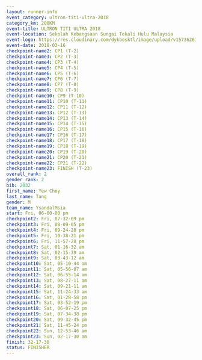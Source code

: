 ```yaml
---
layout: runner-info 
event_category: ultron-titi-ultra-2018 
category_km: 200KM 
event-title: ULTRON TITI ULTRA 2018 
event-location: Sekolah Kebangsaan Sungai Tekali Hulu Malaysia 
event-logo: https://res.cloudinary.com/dykbosktl/image/upload/v1573626154/Logo/titi-ultra-2018_ymeoeo.jpg 
event-date: 2018-03-16 
checkpoint-name2: CP1 (T-2) 
checkpoint-name3: CP2 (T-3) 
checkpoint-name4: CP3 (T-4) 
checkpoint-name5: CP4 (T-5) 
checkpoint-name6: CP5 (T-6) 
checkpoint-name7: CP6 (T-7) 
checkpoint-name8: CP7 (T-8) 
checkpoint-name9: CP8 (T-9) 
checkpoint-name10: CP9 (T-10) 
checkpoint-name11: CP10 (T-11) 
checkpoint-name12: CP11 (T-12) 
checkpoint-name13: CP12 (T-13) 
checkpoint-name14: CP13 (T-14) 
checkpoint-name15: CP14 (T-15) 
checkpoint-name16: CP15 (T-16) 
checkpoint-name17: CP16 (T-17) 
checkpoint-name18: CP17 (T-18) 
checkpoint-name19: CP18 (T-19) 
checkpoint-name20: CP19 (T-20) 
checkpoint-name21: CP20 (T-21) 
checkpoint-name22: CP21 (T-22) 
checkpoint-name23: FINISH (T-23) 
overall_rank: 2
gender_rank: 2
bib: 2032
first_name: Yew Choy
last_name: Tang
gender: M
team_name: YsandalMsia
start: Fri, 06-00-00 pm
checkpoint2: Fri, 07-32-09 pm
checkpoint3: Fri, 08-09-05 pm
checkpoint4: Fri, 09-24-28 pm
checkpoint5: Fri, 10-38-21 pm
checkpoint6: Fri, 11-57-28 pm
checkpoint7: Sat, 01-16-32 am
checkpoint8: Sat, 02-15-39 am
checkpoint9: Sat, 03-43-12 am
checkpoint10: Sat, 05-10-44 am
checkpoint11: Sat, 05-56-07 am
checkpoint12: Sat, 06-55-14 am
checkpoint13: Sat, 08-27-11 am
checkpoint14: Sat, 09-21-11 am
checkpoint15: Sat, 11-24-33 am
checkpoint16: Sat, 01-28-58 pm
checkpoint17: Sat, 03-52-19 pm
checkpoint18: Sat, 06-07-25 pm
checkpoint19: Sat, 07-34-38 pm
checkpoint20: Sat, 09-32-45 pm
checkpoint21: Sat, 11-45-24 pm
checkpoint22: Sun, 12-53-46 am
checkpoint23: Sun, 02-17-30 am
finish: 32-17-30
status: FINISHER
---
```

